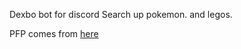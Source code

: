 Dexbo bot for discord
Search up pokemon. and legos.

PFP comes from [here](https://www.deviantart.com/limecatmastr/art/Rotom-Dex-613941725)
